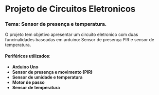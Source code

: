 # Projeto de Circuitos Eletronicos

### Tema: Sensor de presença e temperatura.

O projeto tem objetivo apresentar um circuito eletronico com duas funcinalidades baseadas em arduino: Sensor de presença PIR e sensor de temperatura.

#### Periféricos utilizados:

* **Arduino Uno**
* **Sensor de presença e movimento (PIR)**
* **Sensor de umidade e temperatura**
* **Motor de passo**
* **Sensor de temperatura**
